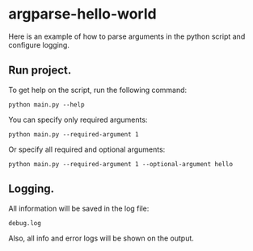 # argparse-hello-world
Here is an example of how to parse arguments in the python script and configure logging.

## Run project.
To get help on the script, run the following command:
```
python main.py --help
```
You can specify only required arguments:
```
python main.py --required-argument 1
```
Or specify all required and optional arguments:
```
python main.py --required-argument 1 --optional-argument hello
```

## Logging.
All information will be saved in the log file:
```
debug.log
```
Also, all info and error logs will be shown on the output.
